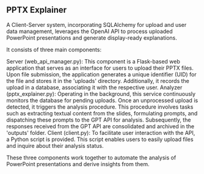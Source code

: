 ## PPTX Explainer

A Client-Server system, incorporating SQLAlchemy for upload and user data management, 
leverages the OpenAI API to process uploaded PowerPoint presentations and generate display-ready explanations.

It consists of three main components:

Server (web_api_manager.py): This component is a Flask-based web application that serves as an interface for users to upload their PPTX files. Upon file submission, the application generates a unique identifier (UID) for the file and stores it in the 'uploads' directory. Additionally, it records the upload in a database, associating it with the respective user.
Analyzer (pptx_explainer.py): Operating in the background, this service continuously monitors the database for pending uploads. Once an unprocessed upload is detected, it triggers the analysis procedure. This procedure involves tasks such as extracting textual content from the slides, formulating prompts, and dispatching these prompts to the GPT API for analysis. Subsequently, the responses received from the GPT API are consolidated and archived in the 'outputs' folder.
Client (client.py): To facilitate user interaction with the API, a Python script is provided. This script enables users to easily upload files and inquire about their analysis status.

These three components work together to automate the analysis of PowerPoint presentations and derive insights from them.
